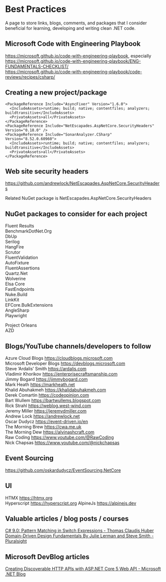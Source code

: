 
# Best Practices

A page to store links, blogs, comments, and packages that I consider beneficial for learning, developing and writing clean .NET code.

## Microsoft Code with Engineering Playbook

https://microsoft.github.io/code-with-engineering-playbook, especially  
https://microsoft.github.io/code-with-engineering-playbook/ENG-FUNDAMENTALS-CHECKLIST/  
https://microsoft.github.io/code-with-engineering-playbook/code-reviews/recipes/csharp/

## Creating a new project/package

```
<PackageReference Include="AsyncFixer" Version="1.6.0">
  <IncludeAssets>runtime; build; native; contentfiles; analyzers; buildtransitive</IncludeAssets>
  <PrivateAssets>all</PrivateAssets>
</PackageReference>  
<PackageReference Include="NetEscapades.AspNetCore.SecurityHeaders" Version="0.18.0" />  
<PackageReference Include="SonarAnalyzer.CSharp" Version="8.52.0.60960">
  <IncludeAssets>runtime; build; native; contentfiles; analyzers; buildtransitive</IncludeAssets>
  <PrivateAssets>all</PrivateAssets>
</PackageReference>
  ```
## Web site security headers

https://github.com/andrewlock/NetEscapades.AspNetCore.SecurityHeaders

Related NuGet package is NetEscapades.AspNetCore.SecurityHeaders

## NuGet packages to consider for each project

Fluent Results  
BenchmarkDotNet.Org  
DbUp  
Serilog  
HangFire  
Scrutor  
FluentValidation  
AutoFixture  
FluentAssertions  
Quartz.Net  
Wolverine  
Elsa Core  
FastEndpoints  
Nuke.Build  
LinkKit  
EFCore.BulkExtensions  
AngleSharp  
Playwright  

Project Orleans  
AZD  

## Blogs/YouTube channels/developers to follow

Azure Cloud Blogs https://cloudblogs.microsoft.com  
Microsoft Developer Blogs https://devblogs.microsoft.com  
Steve ‘Ardalis’ Smith https://ardalis.com  
Vladimir Khorikov https://enterprisecraftsmanship.com  
Jimmy Bogard https://jimmybogard.com  
Mark Heath https://markheath.net  
Khalid Abuhakmeh https://khalidabuhakmeh.com  
Derek Comartin https://codeopinion.com  
Bart Wullem https://bartwullems.blogspot.com  
Rick Strahl https://weblog.west-wind.com  
Jeremy Miller https://jeremydmiller.com  
Andrew Lock https://andrewlock.net  
Oscar Dudycz https://event-driven.io/en  
The Morning Brew https://cwa.me.uk  
The Morning Dew https://alvinashcraft.com    
Raw Coding https://www.youtube.com/@RawCoding  
Nick Chapsas https://www.youtube.com/@nickchapsas  

## Event Sourcing

https://github.com/oskardudycz/EventSourcing.NetCore

## UI

HTMX https://htmx.org  
Hyperscript https://hyperscript.org
AlpineJs https://alpinejs.dev  

## Valuable articles / blog posts / courses

[C# 9.0: Pattern Matching in Switch Expressions - Thomas Claudis Huber](https://www.thomasclaudiushuber.com/2021/02/25/c-9-0-pattern-matching-in-switch-expressions/)  
[Domain-Driven Design Fundamentals By Julie Lerman and Steve Smith - Pluralsight](https://app.pluralsight.com/course-player?clipId=2a61567d-77cd-4b9c-9c8b-8a942cf4abb8)  

## Microsoft DevBlog articles

[Creating Discoverable HTTP APIs with ASP.NET Core 5 Web API - Microsoft .NET Blog](https://devblogs.microsoft.com/dotnet/creating-discoverable-http-apis-with-asp-net-core-5-web-api/)  




 
    

